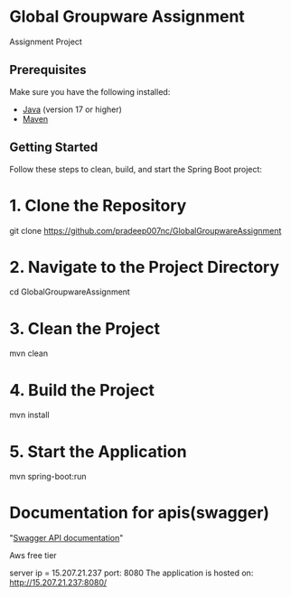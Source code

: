 # Global Groupware Assignment

Assignment Project

## Prerequisites

Make sure you have the following installed:

- [Java](https://www.oracle.com/java/technologies/javase-downloads.html) (version 17 or higher)
- [Maven](https://maven.apache.org/download.cgi) 

## Getting Started

Follow these steps to clean, build, and start the Spring Boot project:

# 1. Clone the Repository
git clone https://github.com/pradeep007nc/GlobalGroupwareAssignment

# 2. Navigate to the Project Directory
cd GlobalGroupwareAssignment

# 3. Clean the Project
mvn clean

# 4. Build the Project
mvn install

# 5. Start the Application
mvn spring-boot:run


# Documentation for apis(swagger)
"[Swagger API documentation](http://15.207.21.237:8080/swagger-ui/index.html)"

Aws free tier

server ip = 15.207.21.237
port: 8080
The application is hosted on: http://15.207.21.237:8080/